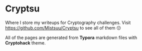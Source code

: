# Cryptsu

Where I store my writeups for Cryptography challenges. Visit https://github.com/Mistsuu/Cryptsu to see all of them :kissing: 

All of the pages are generated from **Typora** markdown files with **Cryptohack** theme.